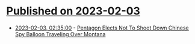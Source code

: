 # [Published on 2023-02-03](index.md)

* [2023-02-03, 02:35:00](https://tech.slashdot.org/story/23/02/03/0233257/pentagon-elects-not-to-shoot-down-chinese-spy-balloon-traveling-over-montana?utm_source=rss1.0mainlinkanon&utm_medium=feed) - [Pentagon Elects Not To Shoot Down Chinese Spy Balloon Traveling Over Montana](https://tech.slashdot.org/story/23/02/03/0233257/pentagon-elects-not-to-shoot-down-chinese-spy-balloon-traveling-over-montana?utm_source=rss1.0mainlinkanon&utm_medium=feed)
